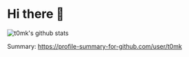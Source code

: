# Hi there 👋

![t0mk's github stats](https://github-readme-stats.vercel.app/api?username=t0mk)

Summary: https://profile-summary-for-github.com/user/t0mk

<!--
**t0mk/t0mk** is a ✨ _special_ ✨ repository because its `README.md` (this file) appears on your GitHub profile.

